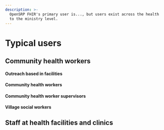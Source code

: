 ```yaml
---
description: >-
  OpenSRP FHIR's primary user is..., but users exist across the health system up
  to the ministry level.
---
```


# Typical users

## Community health workers

#### Outreach based in facilities

#### Community health workers

#### Community health worker supervisors

#### Village social workers

## Staff at health facilities and clinics
